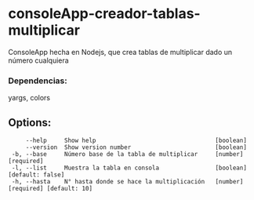 # consoleApp-creador-tablas-multiplicar
ConsoleApp hecha en Nodejs, que crea tablas de multiplicar dado un número cualquiera


### Dependencias: 
yargs, colors


## Options:
 ```     
      --help     Show help                                  [boolean]
      --version  Show version number                        [boolean]
  -b, --base     Número base de la tabla de multiplicar     [number] [required]
  -l, --list     Muestra la tabla en consola                [boolean] [default: false]
  -h, --hasta    N° hasta donde se hace la multiplicación   [number] [required] [default: 10]
```
